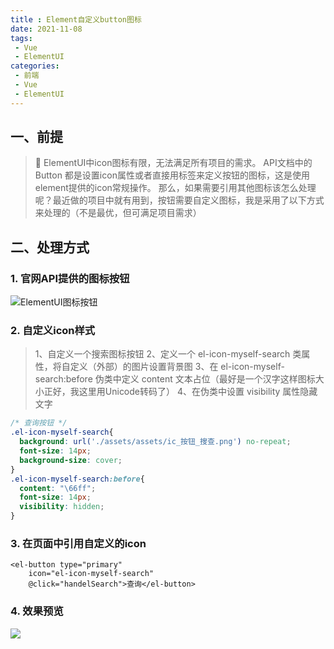 ```yaml
---
title : Element自定义button图标
date: 2021-11-08
tags:
 - Vue
 - ElementUI
categories: 
 - 前端
 - Vue
 - ElementUI
---
```

## 一、前提
> 🎯 ElementUI中icon图标有限，无法满足所有项目的需求。
> API文档中的 Button 都是设置icon属性或者直接用<i class="xxx"></i>标签来定义按钮的图标，这是使用element提供的icon常规操作。
> 那么，如果需要引用其他图标该怎么处理呢？最近做的项目中就有用到，按钮需要自定义图标，我是采用了以下方式来处理的（不是最优，但可满足项目需求）

## 二、处理方式
### 1. 官网API提供的图标按钮
![](./img1.jpg "ElementUI图标按钮")

### 2. 自定义icon样式
> 1、自定义一个搜索图标按钮
> 2、定义一个 el-icon-myself-search 类属性，将自定义（外部）的图片设置背景图
> 3、在 el-icon-myself-search:before 伪类中定义 content 文本占位（最好是一个汉字这样图标大小正好，我这里用Unicode转码了）
> 4、在伪类中设置 visibility 属性隐藏文字

```css
/* 查询按钮 */
.el-icon-myself-search{
  background: url('./assets/assets/ic_按钮_搜查.png') no-repeat;
  font-size: 14px;
  background-size: cover;
}
.el-icon-myself-search:before{
  content: "\66ff";
  font-size: 14px;
  visibility: hidden;
}
```

### 3. 在页面中引用自定义的icon
```
<el-button type="primary"
    icon="el-icon-myself-search"
    @click="handelSearch">查询</el-button>
```
### 4. 效果预览
![](./img2.jpg)

